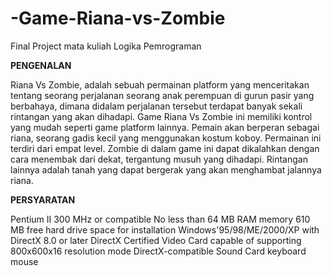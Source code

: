# -Game-Riana-vs-Zombie
Final Project mata kuliah Logika Pemrograman



<b>PENGENALAN</b>
<p>Riana Vs Zombie, adalah sebuah permainan platform yang menceritakan tentang seorang perjalanan seorang anak perempuan di gurun pasir yang berbahaya, dimana didalam perjalanan tersebut terdapat banyak sekali rintangan yang akan dihadapi. Game Riana Vs Zombie ini memiliki kontrol yang mudah seperti game platform lainnya.
Pemain akan berperan sebagai riana, seorang gadis kecil yang menggunakan kostum koboy. Permainan ini terdiri dari empat level. Zombie di dalam game ini dapat dikalahkan dengan cara menembak dari dekat, tergantung musuh yang dihadapi. Rintangan lainnya adalah tanah yang dapat bergerak yang akan menghambat jalannya riana.</p>


<b>PERSYARATAN</b>
<p>
  Pentium II 300 MHz or compatible
  No less than 64 MB RAM memory
  610 MB free hard drive space for installation
  Windows'95/98/ME/2000/XP with DirectX 8.0 or later
  DirectX Certified Video Card capable of supporting 800x600x16 resolution mode
  DirectX-compatible Sound Card
  keyboard
  mouse
</p>

